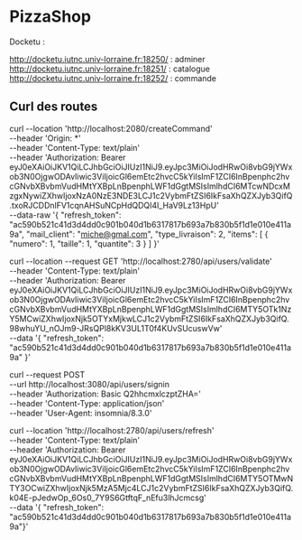 # PizzaShop

Docketu : 

http://docketu.iutnc.univ-lorraine.fr:18250/ : adminer
http://docketu.iutnc.univ-lorraine.fr:18251/ : catalogue
http://docketu.iutnc.univ-lorraine.fr:18252/ : commande

## Curl des routes

curl --location 'http://localhost:2080/createCommand' \
--header 'Origin: *' \
--header 'Content-Type: text/plain' \
--header 'Authorization: Bearer eyJ0eXAiOiJKV1QiLCJhbGciOiJIUzI1NiJ9.eyJpc3MiOiJodHRwOi8vbG9jYWxob3N0OjgwODAvIiwic3ViIjoicGl6emEtc2hvcC5kYiIsImF1ZCI6InBpenphc2hvcGNvbXBvbmVudHMtYXBpLnBpenphLWF1dGgtMSIsImlhdCI6MTcwNDcxMzgxNywiZXhwIjoxNzA0NzE3NDE3LCJ1c2VybmFtZSI6IkFsaXhQZXJyb3QifQ.txoRJCDDnlFV1cqnAHSuNCpHdQDQI4l_HaV9Lz13HpU' \
--data-raw '{
"refresh_token": "ac590b521c41d3d4dd0c901b040d1b6317817b693a7b830b5f1d1e010e411a9a",
"mail_client": "miche@gmal.com", "type_livraison": 2,
"items": [
{
"numero": 1,
"taille": 1,
"quantite": 3
}
] }'

curl --location --request GET 'http://localhost:2780/api/users/validate' \
--header 'Content-Type: text/plain' \
--header 'Authorization: Bearer eyJ0eXAiOiJKV1QiLCJhbGciOiJIUzI1NiJ9.eyJpc3MiOiJodHRwOi8vbG9jYWxob3N0OjgwODAvIiwic3ViIjoicGl6emEtc2hvcC5kYiIsImF1ZCI6InBpenphc2hvcGNvbXBvbmVudHMtYXBpLnBpenphLWF1dGgtMSIsImlhdCI6MTY5OTk1NzY5MCwiZXhwIjoxNjk5OTYxMjkwLCJ1c2VybmFtZSI6IkFsaXhQZXJyb3QifQ.98whuYU_nOJm9-JRsQPl8kKV3UL1T0f4KUvSUcuswVw' \
--data '{
"refresh_token": "ac590b521c41d3d4dd0c901b040d1b6317817b693a7b830b5f1d1e010e411a9a"
}'

curl --request POST \
  --url http://localhost:3080/api/users/signin \
  --header 'Authorization: Basic Q2hhcmxlczptZHA=' \
  --header 'Content-Type: application/json' \
  --header 'User-Agent: insomnia/8.3.0'

curl --location 'http://localhost:2780/api/users/refresh' \
--header 'Content-Type: text/plain' \
--header 'Authorization: Bearer eyJ0eXAiOiJKV1QiLCJhbGciOiJIUzI1NiJ9.eyJpc3MiOiJodHRwOi8vbG9jYWxob3N0OjgwODAvIiwic3ViIjoicGl6emEtc2hvcC5kYiIsImF1ZCI6InBpenphc2hvcGNvbXBvbmVudHMtYXBpLnBpenphLWF1dGgtMSIsImlhdCI6MTY5OTMwNTY3OCwiZXhwIjoxNjk5MzA5Mjc4LCJ1c2VybmFtZSI6IkFsaXhQZXJyb3QifQ.k04E-pJedwOp_6Os0_7Y9S6GtftqF_nEfu3lhJcmcsg' \
--data '{    "refresh_token": "ac590b521c41d3d4dd0c901b040d1b6317817b693a7b830b5f1d1e010e411a9a"}'

